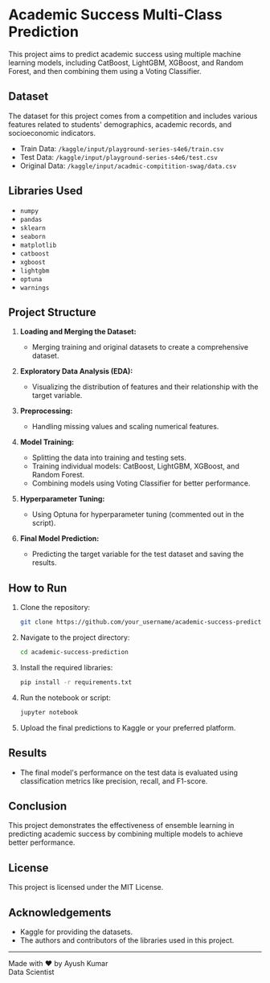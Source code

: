 
# Academic Success Multi-Class Prediction

This project aims to predict academic success using multiple machine learning models, including CatBoost, LightGBM, XGBoost, and Random Forest, and then combining them using a Voting Classifier.

## Dataset

The dataset for this project comes from a competition and includes various features related to students' demographics, academic records, and socioeconomic indicators.

- Train Data: `/kaggle/input/playground-series-s4e6/train.csv`
- Test Data: `/kaggle/input/playground-series-s4e6/test.csv`
- Original Data: `/kaggle/input/acadmic-compitition-swag/data.csv`

## Libraries Used

- `numpy`
- `pandas`
- `sklearn`
- `seaborn`
- `matplotlib`
- `catboost`
- `xgboost`
- `lightgbm`
- `optuna`
- `warnings`

## Project Structure

1. **Loading and Merging the Dataset:**
   - Merging training and original datasets to create a comprehensive dataset.

2. **Exploratory Data Analysis (EDA):**
   - Visualizing the distribution of features and their relationship with the target variable.

3. **Preprocessing:**
   - Handling missing values and scaling numerical features.

4. **Model Training:**
   - Splitting the data into training and testing sets.
   - Training individual models: CatBoost, LightGBM, XGBoost, and Random Forest.
   - Combining models using Voting Classifier for better performance.

5. **Hyperparameter Tuning:**
   - Using Optuna for hyperparameter tuning (commented out in the script).

6. **Final Model Prediction:**
   - Predicting the target variable for the test dataset and saving the results.

## How to Run

1. Clone the repository:
   ```bash
   git clone https://github.com/your_username/academic-success-prediction.git
   ```

2. Navigate to the project directory:
   ```bash
   cd academic-success-prediction
   ```

3. Install the required libraries:
   ```bash
   pip install -r requirements.txt
   ```

4. Run the notebook or script:
   ```bash
   jupyter notebook
   ```

5. Upload the final predictions to Kaggle or your preferred platform.

## Results

- The final model's performance on the test data is evaluated using classification metrics like precision, recall, and F1-score.

## Conclusion

This project demonstrates the effectiveness of ensemble learning in predicting academic success by combining multiple models to achieve better performance.

## License

This project is licensed under the MIT License.

## Acknowledgements

- Kaggle for providing the datasets.
- The authors and contributors of the libraries used in this project.

---

Made with ❤️ by Ayush Kumar  
Data Scientist
```

